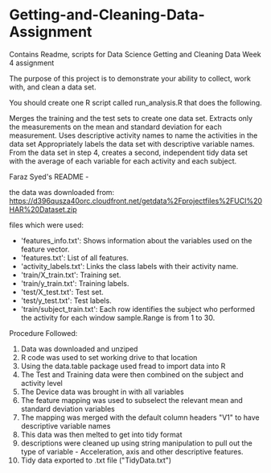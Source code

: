 # Getting-and-Cleaning-Data-Assignment
Contains Readme, scripts for Data Science Getting and Cleaning Data Week 4 assignment

The purpose of this project is to demonstrate your ability to collect, work with, and clean a data set.

You should create one R script called run_analysis.R that does the following.

Merges the training and the test sets to create one data set.
Extracts only the measurements on the mean and standard deviation for each measurement.
Uses descriptive activity names to name the activities in the data set
Appropriately labels the data set with descriptive variable names.
From the data set in step 4, creates a second, independent tidy data set with the average of each variable for each activity and each subject.

Faraz Syed's README - 

the data was downloaded from: 
https://d396qusza40orc.cloudfront.net/getdata%2Fprojectfiles%2FUCI%20HAR%20Dataset.zip

files which were used: 
- 'features_info.txt': Shows information about the variables used on the feature vector.
- 'features.txt': List of all features.
- 'activity_labels.txt': Links the class labels with their activity name.
- 'train/X_train.txt': Training set.
- 'train/y_train.txt': Training labels.
- 'test/X_test.txt': Test set.
- 'test/y_test.txt': Test labels.
- 'train/subject_train.txt': Each row identifies the subject who performed the activity for each window sample.Range is from 1 to 30. 

Procedure Followed: 

1. Data was downloaded and unziped
2. R code was used to set working drive to that location
3. Using the data.table package used fread to import data into R
4. The Test and Training data were then combined on the subject and activity level
5. The Device data was brought in with all variables
6. The feature mapping was used to subselect the relevant mean and standard deviation variables
7. The mapping was merged with the default column headers "V1" to have descriptive variable names
8. This data was then melted to get into tidy format
9. descriptions were cleaned up using string manipulation to pull out the type of variable - Acceleration, axis and other descriptive features. 
10. Tidy data exported to .txt file ("TidyData.txt")

